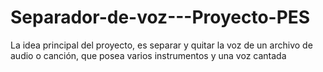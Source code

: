 # Separador-de-voz---Proyecto-PES
La idea principal del proyecto, es separar y quitar la voz de un archivo de audio o canción, que posea varios instrumentos y una voz cantada

